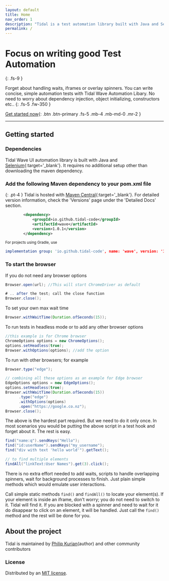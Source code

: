 ```yaml
---
layout: default
title: Home
nav_order: 1
description: "Tidal is a test automation library built with Java and Selenium"
permalink: /
---
```


# Focus on writing good Test Automation
{: .fs-9 }

Forget about handling waits, iframes or overlay spinners. You can write concise, simple automation tests with Tidal Wave Automation Libary. No need to worry about dependency injection, object initializing, constructors etc..
{: .fs-5 .fw-350 }

[Get started now](#getting-started){: .btn .btn-primary .fs-5 .mb-4 .mb-md-0 .mr-2 } 
<!-- [View it on GitHub](https://github.com/tidal-code/Wave){:target='_blank'}{: .btn .fs-5 .mb-4 .mb-md-0 } -->

---

## Getting started

### Dependencies

Tidal Wave UI automation library is built with Java and [Selenium](https://www.selenium.dev){:target='_blank'}. It requires no additional setup other than downloading the maven dependency. 

### Add the following Maven dependency to your pom.xml file

{: .pt-4 }
Tidal is hosted with [Maven Central](https://mvnrepository.com/artifact/io.github.tidal-code/wave){:target='_blank'}. For detailed version information, check the 'Versions' page under the 'Detailed Docs' section. 

```xml
        <dependency>
            <groupId>io.github.tidal-code</groupId>
            <artifactId>wave</artifactId>
            <version>1.0.1</version>
        </dependency>
```
<small>For projects using Gradle, use </small>
```yml
implementation group: 'io.github.tidal-code', name: 'wave', version: '1.0.1'
```

### To start the browser

If you do not need any browser options

```java
Browser.open(url); //This will start ChromeDriver as default
```

```java
# .. after the test; call the close function
Browser.close();
```

To set your own max wait time

```java
Browser.withWaitTime(Duration.ofSeconds(15));
```

To run tests in headless mode or to add any other browser options

```java
//this example is for Chrome browser 
ChromeOptions options = new ChromeOptions();
options.setHeadless(true);
Browser.withOptions(options); //add the option
```

To run with other browsers; for example

```java
Browser.type("edge");
```

```java
// combining all these options as an example for Edge browser
EdgeOptions options = new EdgeOptions();
options.setHeadless(true);
Browser.withWaitTime(Duration.ofSeconds(15))
      .type("edge")
      .withOptions(options)
      .open("https://google.co.nz");
Browser.close();
```

The above is the hardest part required. But we need to do it only once.
    In most scenarios you would be putting the above script in a test hook and forget about it.
    The rest is easy.

```java
find("name:q").sendKeys("Hello");
find("id:userName").sendKeys("my_username");
find("div with text 'hello world'").getText();

// to find multiple elements
findAll("linkText:User Names").get(3).click();
```

There is no extra effort needed to add waits, scripts to handle overlapping spinners, wait for background processes to finish.
Just plain simple methods which would emulate user interactions.

Call simple static methods `find()` and `findAll()` to locate your element(s). If your element is inside an iframe, don't worry; you do not need to switch to it. Tidal will find it. If you are blocked with a spinner and need to wait for it do disappear to click on an element, it will be handled. Just call the `find()` method and the rest will be done for  you.


## About the project

Tidal is maintained by [Philip Kurian](https://www.linkedin.com/in/kurianphilipk/)(author) and other community contributors

### License

Distributed by an [MIT license](https://github.com/pmarsceill/just-the-docs/tree/master/LICENSE.txt).

<!-- ### Contributing

When contributing to this repository, please first discuss the change you wish to make via issue,
email, or any other method with the owners of this repository before making a change. Read more about becoming a contributor in [our GitHub repo](https://github.com/tidal-code/Wave#readme). -->


<!-- #### Thank you to the contributors of Just the Docs!

<ul class="list-style-none">
{% for contributor in site.github.contributors %}
  <li class="d-inline-block mr-1">
     <a href="{{ contributor.html_url }}"><img src="{{ contributor.avatar_url }}" width="32" height="32" alt="{{ contributor.login }}"/></a>
  </li>
{% endfor %}
</ul> -->

<!-- ### Code of Conduct

Just the Docs is committed to fostering a welcoming community.

[View our Code of Conduct](https://github.com/pmarsceill/just-the-docs/tree/master/CODE_OF_CONDUCT.md) on our GitHub repository. -->
